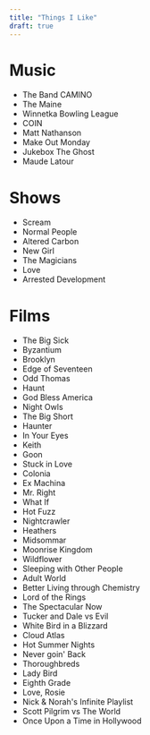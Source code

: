 ```yaml
---
title: "Things I Like"
draft: true
---
```

# Music

- The Band CAMINO
- The Maine
- Winnetka Bowling League
- COIN
- Matt Nathanson
- Make Out Monday
- Jukebox The Ghost
- Maude Latour

# Shows
- Scream
- Normal People
- Altered Carbon
- New Girl
- The Magicians
- Love  
- Arrested Development

# Films
- The Big Sick
- Byzantium
- Brooklyn
- Edge of Seventeen
- Odd Thomas
- Haunt
- God Bless America
- Night Owls
- The Big Short
- Haunter
- In Your Eyes
- Keith
- Goon
- Stuck in Love
- Colonia
- Ex Machina
- Mr. Right
- What If
- Hot Fuzz
- Nightcrawler
- Heathers
- Midsommar
- Moonrise Kingdom
- Wildflower
- Sleeping with Other People
- Adult World
- Better Living through Chemistry
- Lord of the Rings
- The Spectacular Now
- Tucker and Dale vs Evil
- White Bird in a Blizzard
- Cloud Atlas
- Hot Summer Nights
- Never goin' Back
- Thoroughbreds
- Lady Bird
- Eighth Grade
- Love, Rosie
- Nick & Norah's Infinite Playlist
- Scott Pilgrim vs The World
- Once Upon a Time in Hollywood